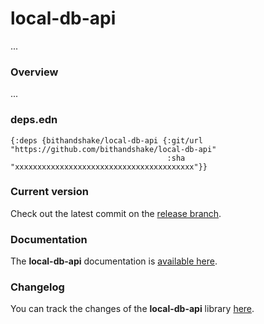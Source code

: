 
# local-db-api

...

### Overview

...

### deps.edn

```
{:deps {bithandshake/local-db-api {:git/url "https://github.com/bithandshake/local-db-api"
                                   :sha     "xxxxxxxxxxxxxxxxxxxxxxxxxxxxxxxxxxxxxxxx"}}
```

### Current version

Check out the latest commit on the [release branch](https://github.com/bithandshake/local-db-api/tree/release).

### Documentation

The <strong>local-db-api</strong> documentation is [available here](documentation/COVER.md).

### Changelog

You can track the changes of the <strong>local-db-api</strong> library [here](CHANGES.md).
